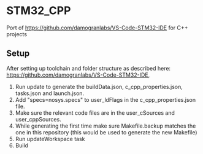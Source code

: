 # STM32_CPP
Port of https://github.com/damogranlabs/VS-Code-STM32-IDE for C++ projects

## Setup
After setting up toolchain and folder structure as described here: https://github.com/damogranlabs/VS-Code-STM32-IDE,
1) Run update to generate the buildData.json, c_cpp_properties.json, tasks.json and launch.json.
2) Add "specs=nosys.specs" to user_ldFlags in the c_cpp_properties.json file.
3) Make sure the relevant code files are in the user_cSources and user_cppSources.
4) While generating the first time make sure Makefile.backup matches the one in this repository (this would be used to generate the new Makefile)
5) Run updateWorkspace task
6) Build